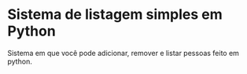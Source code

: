 # Sistema de listagem simples em Python
 Sistema em que você pode adicionar, remover e listar pessoas feito em python.
